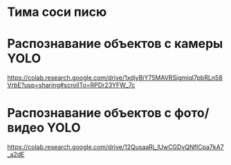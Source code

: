 # Тима соси писю

# Распознавание объектов с камеры YOLO
  https://colab.research.google.com/drive/1xdjyBiY75MAVRSjgmiqI7pbRLn58VrbE?usp=sharing#scrollTo=RPDr23YFW_7c
  
# Распознавание объектов с фото/видео YOLO
  https://colab.research.google.com/drive/12QusaaRj_lUwCGDvQNfICpa7kA7_a2dE
